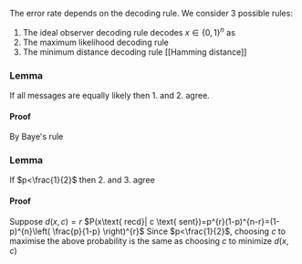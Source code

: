 The error rate depends on the decoding rule. We consider 3 possible rules:
1. The ideal observer decoding rule decodes $x\in \{ 0,1 \}^{n}$ as 
2. The maximum likelihood decoding rule
3. The minimum distance decoding rule
[[Hamming distance]]

### Lemma
If all messages are equally likely then 1. and 2. agree.
#### Proof
By Baye's rule

### Lemma
If $p<\frac{1}{2}$ then 2. and 3. agree
#### Proof
Suppose $d(x,c)=r$
$P(x\text{ recd}| c \text{ sent})=p^{r}(1-p)^{n-r}=(1-p)^{n}\left( \frac{p}{1-p} \right)^{r}$
Since $p<\frac{1}{2}$, choosing $c$ to maximise the above probability is the same as choosing $c$ to minimize $d(x,c)$


